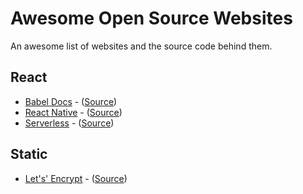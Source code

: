 # Awesome Open Source Websites
An awesome list of websites and the source code behind them.

## React
- [Babel Docs](https://babeljs.io/docs/en/index.html) - ([Source](https://github.com/babel/website))
- [React Native](https://facebook.github.io/react-native/) - ([Source](https://github.com/facebook/react-native-website))
- [Serverless](https://www.serverless.com/) - ([Source](https://github.com/serverless/site))

## Static
- [Let's' Encrypt](https://letsencrypt.org/) - ([Source](https://github.com/letsencrypt/website))
